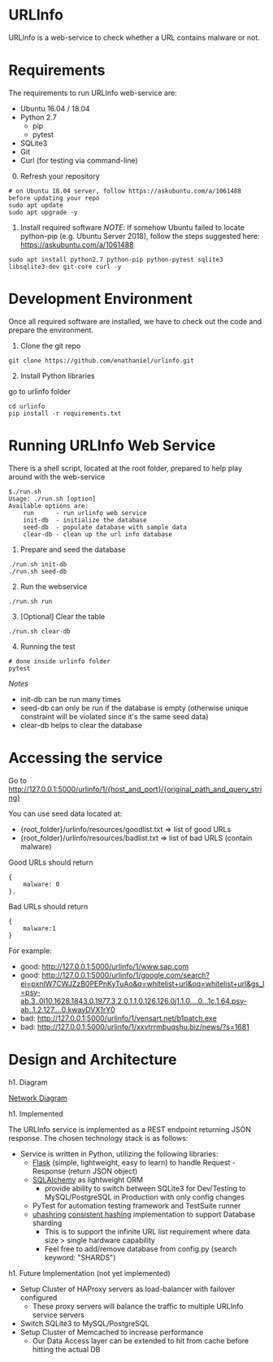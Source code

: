 URLInfo
=======

URLInfo is a web-service to check whether a URL contains malware or not.

# Requirements

The requirements to run URLInfo web-service are:
* Ubuntu 16.04 / 18.04
* Python 2.7
	* pip
	* pytest
* SQLite3
* Git
* Curl (for testing via command-line)

0. Refresh your repository
```
# on Ubuntu 18.04 server, follow https://askubuntu.com/a/1061488 before updating your repo
sudo apt update
sudo apt upgrade -y
```

1. Install required software
_NOTE_: If somehow Ubuntu failed to locate python-pip (e.g. Ubuntu Server 2018), follow the steps suggested here: https://askubuntu.com/a/1061488
```
sudo apt install python2.7 python-pip python-pytest sqlite3 libsqlite3-dev git-core curl -y
```

# Development Environment

Once all required software are installed, we have to check out the code and prepare the environment.

1. Clone the git repo

```
git clone https://github.com/enathaniel/urlinfo.git
```

2. Install Python libraries

go to urlinfo folder
```
cd urlinfo
pip install -r requirements.txt
```

# Running URLInfo Web Service

There is a shell script, located at the root folder, prepared to help play around with the web-service

```
$./run.sh
Usage: ./run.sh [option]
Available options are: 
	run 	 - run urlinfo web service
	init-db  - initialize the database
	seed-db  - populate database with sample data
	clear-db - clean up the url info database
```

1. Prepare and seed the database

```
./run.sh init-db
./run.sh seed-db
```

2. Run the webservice

```
./run.sh run
```

3. [Optional] Clear the table
```
./run.sh clear-db
```

4. Running the test
```
# done inside urlinfo folder
pytest
```

*Notes*
* init-db can be run many times
* seed-db can only be run if the database is empty 
	(otherwise unique constraint will be violated since it's the same seed data)
* clear-db helps to clear the database

# Accessing the service

Go to http://127.0.0.1:5000/urlinfo/1/{host_and_port}/{original_path_and_query_string}

You can use seed data located at:
* {root_folder}/urlinfo/resources/goodlist.txt => list of good URLs
* {root_folder}/urlinfo/resources/badlist.txt => list of bad URLS (contain malware)

Good URLs should return 
```
{
	malware: 0
}. 
```

Bad URLs should return 
```
{
	malware:1
}
```

For example:
* good: http://127.0.0.1:5000/urlinfo/1/www.sap.com
* good: http://127.0.0.1:5000/urlinfo/1/google.com/search?ei=pxnIW7CWJZzB0PEPnKyTuAo&q=whitelist+url&oq=whitelist+url&gs_l=psy-ab.3..0l10.1628.1843.0.1977.3.2.0.1.1.0.126.126.0j1.1.0....0...1c.1.64.psy-ab..1.2.127....0.kwayDVX1rY0
* bad: http://127.0.0.1:5000/urlinfo/1/vensart.net/b1patch.exe
* bad: http://127.0.0.1:5000/urlinfo/1/xxvtrrmbuqshu.biz/news/?s=1681

# Design and Architecture

h1. Diagram

[Network Diagram](docs/network-diagram.png)

h1. Implemented

The URLInfo service is implemented as a REST endpoint returning JSON response. The chosen technology stack is as follows:
* Service is written in Python, utilizing the following libraries:
	* [Flask](http://flask.pocoo.org/docs/1.0/tutorial/) (simple, lightweight, easy to learn) to handle Request - Response (return JSON object)
	* [SQLAlchemy](https://www.sqlalchemy.org/) as lightweight ORM 
		* provide ability to switch between SQLite3 for Dev/Testing to MySQL/PostgreSQL in Production with only config changes
	* PyTest for automation testing framework and TestSuite runner
	* [uhashring](https://github.com/ultrabug/uhashring) [consistent hashing](https://en.wikipedia.org/wiki/Consistent_hashing) implementation to support Database sharding
		* This is to support the infinite URL list requirement where data size > single hardware capability
		* Feel free to add/remove database from config.py (search keyword: "SHARDS")

h1. Future Implementation (not yet implemented)

* Setup Cluster of HAProxy servers as load-balancer with failover configured
	* These proxy servers will balance the traffic to multiple URLInfo service servers
* Switch SQLite3 to MySQL/PostgreSQL
* Setup Cluster of Memcached to increase performance
	* Our Data Access layer can be extended to hit from cache before hitting the actual DB